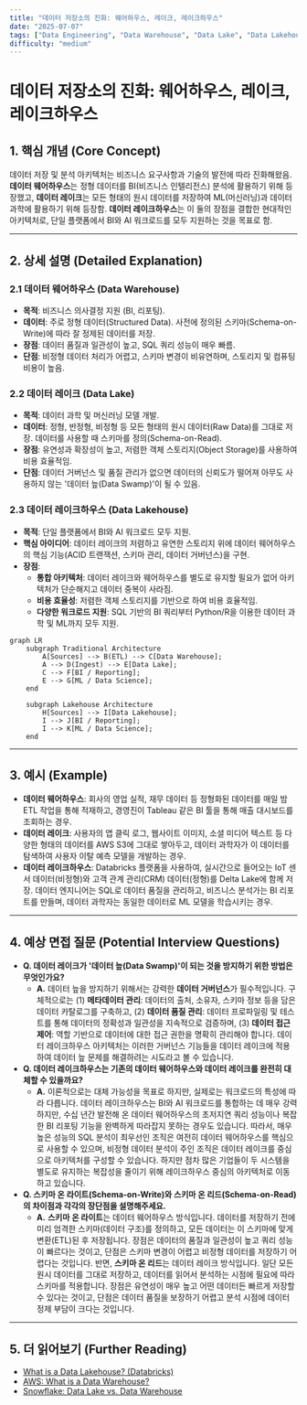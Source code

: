 ```yaml
---
title: "데이터 저장소의 진화: 웨어하우스, 레이크, 레이크하우스"
date: "2025-07-07"
tags: ["Data Engineering", "Data Warehouse", "Data Lake", "Data Lakehouse"]
difficulty: "medium"
---
```


# 데이터 저장소의 진화: 웨어하우스, 레이크, 레이크하우스

## 1. 핵심 개념 (Core Concept)

데이터 저장 및 분석 아키텍처는 비즈니스 요구사항과 기술의 발전에 따라 진화해왔음. **데이터 웨어하우스**는 정형 데이터를 BI(비즈니스 인텔리전스) 분석에 활용하기 위해 등장했고, **데이터 레이크**는 모든 형태의 원시 데이터를 저장하여 ML(머신러닝)과 데이터 과학에 활용하기 위해 등장함. **데이터 레이크하우스**는 이 둘의 장점을 결합한 현대적인 아키텍처로, 단일 플랫폼에서 BI와 AI 워크로드를 모두 지원하는 것을 목표로 함.

---

## 2. 상세 설명 (Detailed Explanation)

### 2.1 데이터 웨어하우스 (Data Warehouse)

*   **목적**: 비즈니스 의사결정 지원 (BI, 리포팅).
*   **데이터**: 주로 정형 데이터(Structured Data). 사전에 정의된 스키마(Schema-on-Write)에 따라 잘 정제된 데이터를 저장.
*   **장점**: 데이터 품질과 일관성이 높고, SQL 쿼리 성능이 매우 빠름.
*   **단점**: 비정형 데이터 처리가 어렵고, 스키마 변경이 비유연하며, 스토리지 및 컴퓨팅 비용이 높음.

### 2.2 데이터 레이크 (Data Lake)

*   **목적**: 데이터 과학 및 머신러닝 모델 개발.
*   **데이터**: 정형, 반정형, 비정형 등 모든 형태의 원시 데이터(Raw Data)를 그대로 저장. 데이터를 사용할 때 스키마를 정의(Schema-on-Read).
*   **장점**: 유연성과 확장성이 높고, 저렴한 객체 스토리지(Object Storage)를 사용하여 비용 효율적임.
*   **단점**: 데이터 거버넌스 및 품질 관리가 없으면 데이터의 신뢰도가 떨어져 아무도 사용하지 않는 '데이터 늪(Data Swamp)'이 될 수 있음.

### 2.3 데이터 레이크하우스 (Data Lakehouse)

*   **목적**: 단일 플랫폼에서 BI와 AI 워크로드 모두 지원.
*   **핵심 아이디어**: 데이터 레이크의 저렴하고 유연한 스토리지 위에 데이터 웨어하우스의 핵심 기능(ACID 트랜잭션, 스키마 관리, 데이터 거버넌스)을 구현.
*   **장점**: 
    *   **통합 아키텍처**: 데이터 레이크와 웨어하우스를 별도로 유지할 필요가 없어 아키텍처가 단순해지고 데이터 중복이 사라짐.
    *   **비용 효율성**: 저렴한 객체 스토리지를 기반으로 하여 비용 효율적임.
    *   **다양한 워크로드 지원**: SQL 기반의 BI 쿼리부터 Python/R을 이용한 데이터 과학 및 ML까지 모두 지원.

```mermaid
graph LR
    subgraph Traditional Architecture
        A[Sources] --> B(ETL) --> C[Data Warehouse];
        A --> D(Ingest) --> E[Data Lake];
        C --> F[BI / Reporting];
        E --> G[ML / Data Science];
    end

    subgraph Lakehouse Architecture
        H[Sources] --> I[Data Lakehouse];
        I --> J[BI / Reporting];
        I --> K[ML / Data Science];
    end
```

---

## 3. 예시 (Example)

*   **데이터 웨어하우스**: 회사의 영업 실적, 재무 데이터 등 정형화된 데이터를 매일 밤 ETL 작업을 통해 적재하고, 경영진이 Tableau 같은 BI 툴을 통해 매출 대시보드를 조회하는 경우.
*   **데이터 레이크**: 사용자의 앱 클릭 로그, 웹사이트 이미지, 소셜 미디어 텍스트 등 다양한 형태의 데이터를 AWS S3에 그대로 쌓아두고, 데이터 과학자가 이 데이터를 탐색하여 사용자 이탈 예측 모델을 개발하는 경우.
*   **데이터 레이크하우스**: Databricks 플랫폼을 사용하여, 실시간으로 들어오는 IoT 센서 데이터(비정형)와 고객 관계 관리(CRM) 데이터(정형)를 Delta Lake에 함께 저장. 데이터 엔지니어는 SQL로 데이터 품질을 관리하고, 비즈니스 분석가는 BI 리포트를 만들며, 데이터 과학자는 동일한 데이터로 ML 모델을 학습시키는 경우.

---

## 4. 예상 면접 질문 (Potential Interview Questions)

*   **Q. 데이터 레이크가 '데이터 늪(Data Swamp)'이 되는 것을 방지하기 위한 방법은 무엇인가요?**
    *   **A.** 데이터 늪을 방지하기 위해서는 강력한 **데이터 거버넌스**가 필수적입니다. 구체적으로는 (1) **메타데이터 관리**: 데이터의 출처, 소유자, 스키마 정보 등을 담은 데이터 카탈로그를 구축하고, (2) **데이터 품질 관리**: 데이터 프로파일링 및 테스트를 통해 데이터의 정확성과 일관성을 지속적으로 검증하며, (3) **데이터 접근 제어**: 역할 기반으로 데이터에 대한 접근 권한을 명확히 관리해야 합니다. 데이터 레이크하우스 아키텍처는 이러한 거버넌스 기능들을 데이터 레이크에 적용하여 데이터 늪 문제를 해결하려는 시도라고 볼 수 있습니다.
*   **Q. 데이터 레이크하우스는 기존의 데이터 웨어하우스와 데이터 레이크를 완전히 대체할 수 있을까요?**
    *   **A.** 이론적으로는 대체 가능성을 목표로 하지만, 실제로는 워크로드의 특성에 따라 다릅니다. 데이터 레이크하우스는 BI와 AI 워크로드를 통합하는 데 매우 강력하지만, 수십 년간 발전해 온 데이터 웨어하우스의 초저지연 쿼리 성능이나 복잡한 BI 리포팅 기능을 완벽하게 따라잡지 못하는 경우도 있습니다. 따라서, 매우 높은 성능의 SQL 분석이 최우선인 조직은 여전히 데이터 웨어하우스를 핵심으로 사용할 수 있으며, 비정형 데이터 분석이 주인 조직은 데이터 레이크를 중심으로 아키텍처를 구성할 수 있습니다. 하지만 점차 많은 기업들이 두 시스템을 별도로 유지하는 복잡성을 줄이기 위해 레이크하우스 중심의 아키텍처로 이동하고 있습니다.
*   **Q. 스키마 온 라이트(Schema-on-Write)와 스키마 온 리드(Schema-on-Read)의 차이점과 각각의 장단점을 설명해주세요.**
    *   **A.** **스키마 온 라이트**는 데이터 웨어하우스 방식입니다. 데이터를 저장하기 전에 미리 엄격한 스키마(데이터 구조)를 정의하고, 모든 데이터는 이 스키마에 맞게 변환(ETL)된 후 저장됩니다. 장점은 데이터의 품질과 일관성이 높고 쿼리 성능이 빠르다는 것이고, 단점은 스키마 변경이 어렵고 비정형 데이터를 저장하기 어렵다는 것입니다. 반면, **스키마 온 리드**는 데이터 레이크 방식입니다. 일단 모든 원시 데이터를 그대로 저장하고, 데이터를 읽어서 분석하는 시점에 필요에 따라 스키마를 적용합니다. 장점은 유연성이 매우 높고 어떤 데이터든 빠르게 저장할 수 있다는 것이고, 단점은 데이터 품질을 보장하기 어렵고 분석 시점에 데이터 정제 부담이 크다는 것입니다.

---

## 5. 더 읽어보기 (Further Reading)

*   [What is a Data Lakehouse? (Databricks)](https://www.databricks.com/glossary/data-lakehouse)
*   [AWS: What is a Data Warehouse?](https://aws.amazon.com/data-warehouse/)
*   [Snowflake: Data Lake vs. Data Warehouse](https://www.snowflake.com/guides/data-lake-vs-data-warehouse)